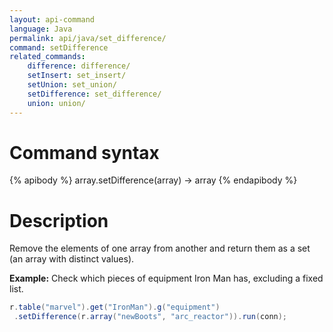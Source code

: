```yaml
---
layout: api-command
language: Java
permalink: api/java/set_difference/
command: setDifference
related_commands:
    difference: difference/
    setInsert: set_insert/
    setUnion: set_union/
    setDifference: set_difference/
    union: union/
---
```


# Command syntax #

{% apibody %}
array.setDifference(array) &rarr; array
{% endapibody %}

# Description #

Remove the elements of one array from another and return them as a set (an array with
distinct values).

__Example:__ Check which pieces of equipment Iron Man has, excluding a fixed list.

```java
r.table("marvel").get("IronMan").g("equipment")
 .setDifference(r.array("newBoots", "arc_reactor")).run(conn);
```


